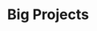 ---
title: "Big Projects"
image: "compost_heating/compost-heater05-640.jpg"
alt_txt: "Biomass compost heating system"
translationKey: "Big Projects"
summary: "Some of the more substantial projects that I have built"
---
